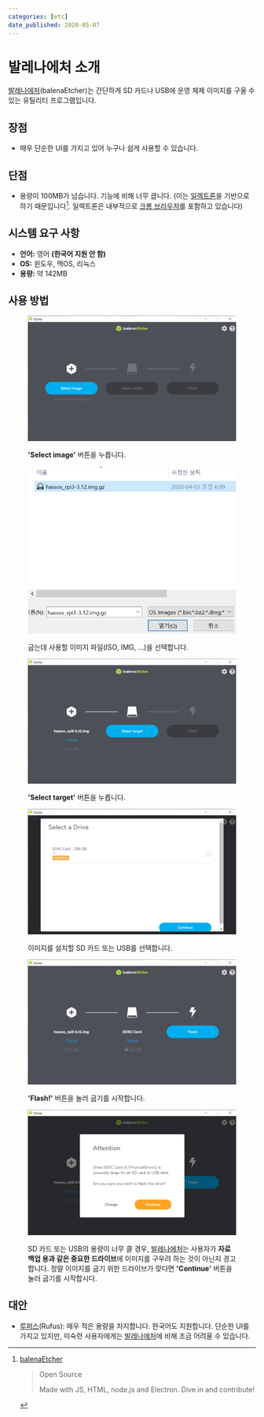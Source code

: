 ```yaml
---
categories: [etc]
date_published: 2020-05-07
---
```


# 발레나에처 소개

[발레나에처]\(balenaEtcher)는 간단하게 SD 카드나 USB에 운영 체제 이미지를 구울 수 있는 유틸리티 프로그램입니다.

[발레나에처]: https://www.balena.io/etcher/

## 장점

- 매우 단순한 UI를 가지고 있어 누구나 쉽게 사용할 수 있습니다.

## 단점

- 용량이 100MB가 넘습니다. 기능에 비해 너무 큽니다. (이는 [일렉트론](https://www.electronjs.org/)을 기반으로 하기 때문입니다[^electron]. 일렉트론은 내부적으로 [크롬 브라우저](https://www.google.com/chrome/)를 포함하고 있습니다)

[^electron]: [balenaEtcher](https://www.balena.io/etcher/)

    > Open Source
    >
    > Made with JS, HTML, node.js and Electron. Dive in and contribute!

## 시스템 요구 사항

- **언어:** 영어 **(한국어 지원 안 함)**
- **OS:** 윈도우, 맥OS, 리눅스
- **용량:** 약 142MB

## 사용 방법

<figure>

![](/assets/2020-05-07-balena-etcher-intro/balena-etcher-1.png)

<figcaption>

**'Select image'** 버튼을 누릅니다.

</figcaption>

</figure>

<figure>

![](/assets/2020-05-07-balena-etcher-intro/balena-etcher-2.png)

<figcaption>

굽는데 사용할 이미지 파일(ISO, IMG, ...)을 선택합니다.

</figcaption>

</figure>

<figure>

![](/assets/2020-05-07-balena-etcher-intro/balena-etcher-3.png)

<figcaption>

**'Select target'** 버튼을 누릅니다.

</figcaption>

</figure>

<figure>

![](/assets/2020-05-07-balena-etcher-intro/balena-etcher-4.png)

<figcaption>

이미지를 설치할 SD 카드 또는 USB를 선택합니다.

</figcaption>

</figure>

<figure>

![](/assets/2020-05-07-balena-etcher-intro/balena-etcher-5.png)

<figcaption>

**'Flash!'** 버튼을 눌러 굽기를 시작합니다.

</figcaption>

</figure>

<figure>

![](/assets/2020-05-07-balena-etcher-intro/balena-etcher-6.png)

<figcaption>

SD 카드 또는 USB의 용량이 너무 클 경우, [발레나에처]는 사용자가 **자료 백업 용과 같은 중요한 드라이브**에 이미지를 구우려 하는 것이 아닌지 경고합니다. 정말 이미지를 굽기 위한 드라이브가 맞다면 **'Continue'** 버튼을 눌러 굽기를 시작합시다.

</figcaption>

</figure>

## 대안

- [루퍼스](https://rufus.ie/)(Rufus): 매우 적은 용량을 차지합니다. 한국어도 지원합니다. 단순한 UI를 가지고 있지만, 미숙련 사용자에게는 [발레나에처]에 비해 조금 어려울 수 있습니다.
